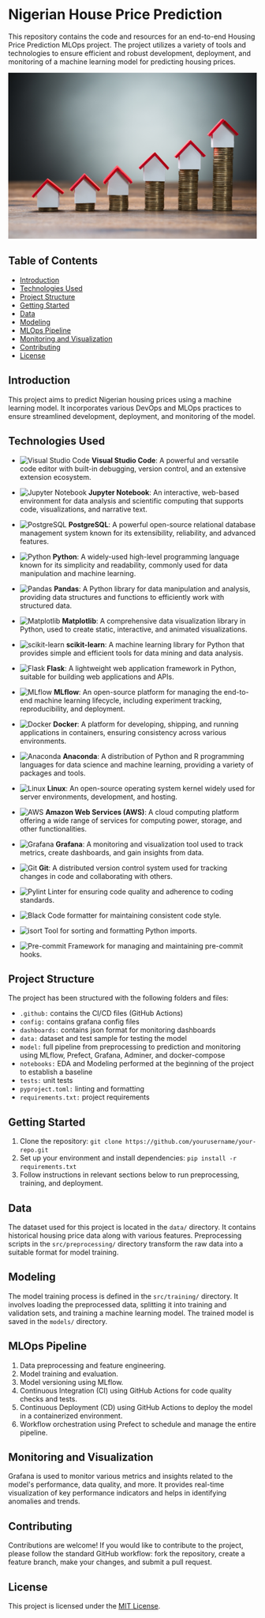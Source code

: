 # Nigerian House Price Prediction
This repository contains the code and resources for an end-to-end Housing Price Prediction MLOps project. The project utilizes a variety of tools and technologies to ensure efficient and robust development, deployment, and monitoring of a machine learning model for predicting housing prices.

![show](images/House_prices.jpg)

## Table of Contents

- [Introduction](#introduction)
- [Technologies Used](#technologies-used)
- [Project Structure](#project-structure)
- [Getting Started](#getting-started)
- [Data](#data)
- [Modeling](#modeling)
- [MLOps Pipeline](#mlops-pipeline)
- [Monitoring and Visualization](#monitoring-and-visualization)
- [Contributing](#contributing)
- [License](#license)

## Introduction

This project aims to predict Nigerian housing prices using a machine learning model. It incorporates various DevOps and MLOps practices to ensure streamlined development, deployment, and monitoring of the model.


## Technologies Used

- ![Visual Studio Code](https://img.shields.io/badge/Visual%20Studio%20Code-0078d7.svg?style=for-the-badge&logo=visual-studio-code&logoColor=white) **Visual Studio Code**: A powerful and versatile code editor with built-in debugging, version control, and an extensive extension ecosystem.

- ![Jupyter Notebook](https://img.shields.io/badge/jupyter-%23FA0F00.svg?style=for-the-badge&logo=jupyter&logoColor=white) **Jupyter Notebook**: An interactive, web-based environment for data analysis and scientific computing that supports code, visualizations, and narrative text.

- ![PostgreSQL](https://img.shields.io/badge/PostgreSQL-316192?style=for-the-badge&logo=postgresql&logoColor=white) **PostgreSQL**: A powerful open-source relational database management system known for its extensibility, reliability, and advanced features.

- ![Python](https://img.shields.io/badge/python-3670A0?style=for-the-badge&logo=python&logoColor=ffdd54) **Python**: A widely-used high-level programming language known for its simplicity and readability, commonly used for data manipulation and machine learning.

- ![Pandas](https://img.shields.io/badge/pandas-%23150458.svg?style=for-the-badge&logo=pandas&logoColor=white) **Pandas**: A Python library for data manipulation and analysis, providing data structures and functions to efficiently work with structured data.

- ![Matplotlib](https://img.shields.io/badge/Matplotlib-%23d9ead3.svg?style=for-the-badge&logo=Matplotlib&logoColor=black) **Matplotlib**: A comprehensive data visualization library in Python, used to create static, interactive, and animated visualizations.

- ![scikit-learn](https://img.shields.io/badge/scikit--learn-%23F7931E.svg?style=for-the-badge&logo=scikit-learn&logoColor=white) **scikit-learn**: A machine learning library for Python that provides simple and efficient tools for data mining and data analysis.

- ![Flask](https://img.shields.io/badge/flask-%23000.svg?style=for-the-badge&logo=flask&logoColor=white) **Flask**: A lightweight web application framework in Python, suitable for building web applications and APIs.

- ![MLflow](https://img.shields.io/badge/MLflow-0194E2.svg?style=for-the-badge&logo=MLflow&logoColor=white) **MLflow**: An open-source platform for managing the end-to-end machine learning lifecycle, including experiment tracking, reproducibility, and deployment.

- ![Docker](https://img.shields.io/badge/docker-%230db7ed.svg?style=for-the-badge&logo=docker&logoColor=white) **Docker**: A platform for developing, shipping, and running applications in containers, ensuring consistency across various environments.

- ![Anaconda](https://img.shields.io/badge/Anaconda-%2344A833.svg?style=for-the-badge&logo=anaconda&logoColor=white) **Anaconda**: A distribution of Python and R programming languages for data science and machine learning, providing a variety of packages and tools.

- ![Linux](https://img.shields.io/badge/Linux-FCC624?style=for-the-badge&logo=linux&logoColor=white) **Linux**: An open-source operating system kernel widely used for server environments, development, and hosting.

- ![AWS](https://img.shields.io/badge/AWS-%23FF9900.svg?style=for-the-badge&logo=amazon-aws&logoColor=white) **Amazon Web Services (AWS)**: A cloud computing platform offering a wide range of services for computing power, storage, and other functionalities.

- ![Grafana](https://img.shields.io/badge/grafana-%23F46800.svg?style=for-the-badge&logo=grafana&logoColor=white) **Grafana**: A monitoring and visualization tool used to track metrics, create dashboards, and gain insights from data.

- ![Git](https://img.shields.io/badge/git-%23F05033.svg?style=for-the-badge&logo=git&logoColor=white) **Git**: A distributed version control system used for tracking changes in code and collaborating with others.

- ![Pylint](https://img.shields.io/badge/pylint-%230A7ACA.svg?style=for-the-badge&logo=pylint&logoColor=white) Linter for ensuring code quality and adherence to coding standards.
- ![Black](https://img.shields.io/badge/black-%23000000.svg?style=for-the-badge&logo=black&logoColor=white) Code formatter for maintaining consistent code style.
- ![isort](https://img.shields.io/badge/isort-%EF9030.svg?style=for-the-badge&logo=isort&logoColor=white) Tool for sorting and formatting Python imports.
- ![Pre-commit](https://img.shields.io/badge/pre--commit-%23FAB040.svg?style=for-the-badge&logo=pre-commit&logoColor=white) Framework for managing and maintaining pre-commit hooks.


## Project Structure

The project has been structured with the following folders and files:

- `.github:` contains the CI/CD files (GitHub Actions)
- `config:` contains grafana config files
- `dashboards:` contains json format for monitoring dashboards
- `data:` dataset and test sample for testing the model
- `model:` full pipeline from preprocessing to prediction and monitoring using MLflow, Prefect, Grafana, Adminer, and docker-compose
- `notebooks:` EDA and Modeling performed at the beginning of the project to establish a baseline
- `tests:` unit tests
- `pyproject.toml:` linting and formatting
- `requirements.txt:` project requirements


## Getting Started

1. Clone the repository: `git clone https://github.com/yourusername/your-repo.git`
2. Set up your environment and install dependencies: `pip install -r requirements.txt`
3. Follow instructions in relevant sections below to run preprocessing, training, and deployment.

## Data

The dataset used for this project is located in the `data/` directory. It contains historical housing price data along with various features. Preprocessing scripts in the `src/preprocessing/` directory transform the raw data into a suitable format for model training.

## Modeling

The model training process is defined in the `src/training/` directory. It involves loading the preprocessed data, splitting it into training and validation sets, and training a machine learning model. The trained model is saved in the `models/` directory.

## MLOps Pipeline

1. Data preprocessing and feature engineering.
2. Model training and evaluation.
3. Model versioning using MLflow.
4. Continuous Integration (CI) using GitHub Actions for code quality checks and tests.
5. Continuous Deployment (CD) using GitHub Actions to deploy the model in a containerized environment.
6. Workflow orchestration using Prefect to schedule and manage the entire pipeline.

## Monitoring and Visualization

Grafana is used to monitor various metrics and insights related to the model's performance, data quality, and more. It provides real-time visualization of key performance indicators and helps in identifying anomalies and trends.

## Contributing

Contributions are welcome! If you would like to contribute to the project, please follow the standard GitHub workflow: fork the repository, create a feature branch, make your changes, and submit a pull request.

## License

This project is licensed under the [MIT License](LICENSE).
